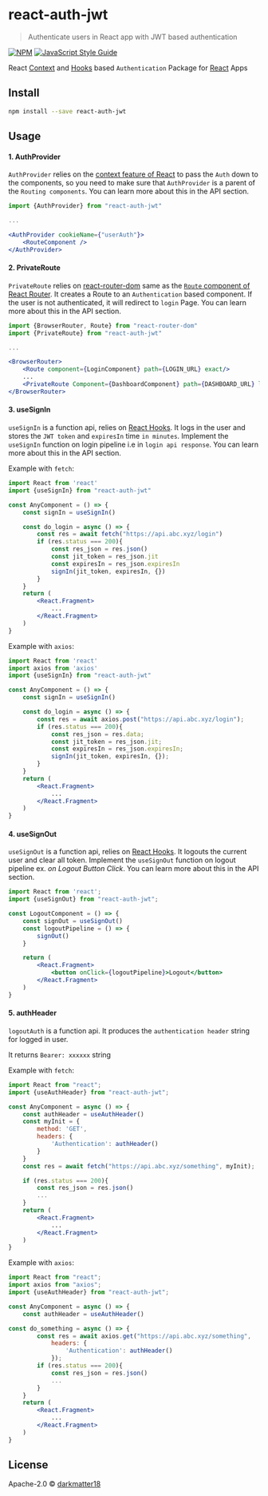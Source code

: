 # react-auth-jwt

> Authenticate users in React app with JWT based authentication

[![NPM](https://img.shields.io/npm/v/react-auth-jwt.svg)](https://www.npmjs.com/package/react-auth-jwt) [![JavaScript Style Guide](https://img.shields.io/badge/code_style-standard-brightgreen.svg)](https://standardjs.com)

React [Context](https://reactjs.org/docs/context.html) and [Hooks](https://reactjs.org/docs/hooks-intro.html)
based `Authentication` Package for [React](https://reactjs.org/) Apps

## Install

```bash
npm install --save react-auth-jwt
```

## Usage

#### 1. AuthProvider

`AuthProvider` relies on the [context feature of React](https://reactjs.org/docs/context.html) to pass the `Auth` down
to the components, so you need to make sure that `AuthProvider` is a parent of the `Routing components`.
You can learn more about this in the API section.

```jsx
import {AuthProvider} from "react-auth-jwt"

...

<AuthProvider cookieName={"userAuth"}>
    <RouteComponent />
</AuthProvider>
```

#### 2. PrivateRoute
`PrivateRoute` relies on [react-router-dom](https://reacttraining.com/react-router) same as the
[`Route` component of React Router](https://reacttraining.com/react-router/web/api/Route).
It creates a Route to an `Authentication` based component.
If the user is not authenticated, it will redirect to `login` Page.
You can learn more about this in the API section.

```jsx
import {BrowserRouter, Route} from "react-router-dom"
import {PrivateRoute} from "react-auth-jwt"

...

<BrowserRouter>
    <Route component={LoginComponent} path={LOGIN_URL} exact/>
    ...
    <PrivateRoute Component={DashboardComponent} path={DASHBOARD_URL} loginPath={LOGIN_URL} exact/>
</BrowserRouter>
```

#### 3. useSignIn
`useSignIn` is a function api, relies on [React Hooks](https://reactjs.org/docs/hooks-intro.html).
It logs in the user and stores the `JWT token` and `expiresIn` time `in minutes`.
Implement the `useSignIn` function on login pipeline i.e in `login api response`.
You can learn more about this in the API section.

Example with `fetch`:
```jsx
import React from 'react'
import {useSignIn} from "react-auth-jwt"

const AnyComponent = () => {
    const signIn = useSignIn()

    const do_login = async () => {
        const res = await fetch("https://api.abc.xyz/login")
        if (res.status === 200){
            const res_json = res.json()
            const jit_token = res_json.jit
            const expiresIn = res_json.expiresIn
            signIn(jit_token, expiresIn, {})
        }
    }
    return (
        <React.Fragment>
            ...
        </React.Fragment>
    )
}

```

Example with `axios`:
```jsx
import React from 'react'
import axios from 'axios'
import {useSignIn} from "react-auth-jwt"

const AnyComponent = () => {
    const signIn = useSignIn()

    const do_login = async () => {
        const res = await axios.post("https://api.abc.xyz/login");
        if (res.status === 200){
            const res_json = res.data;
            const jit_token = res_json.jit;
            const expiresIn = res_json.expiresIn;
            signIn(jit_token, expiresIn, {});
        }
    }
    return (
        <React.Fragment>
            ...
        </React.Fragment>
    )
}
```

#### 4. useSignOut

`useSignOut` is a function api, relies on [React Hooks](https://reactjs.org/docs/hooks-intro.html).
It logouts the current user and clear all token.
Implement the `useSignOut` function on logout pipeline ex. *on Logout Button Click*.
You can learn more about this in the API section.

```jsx
import React from 'react';
import {useSignOut} from "react-auth-jwt";

const LogoutComponent = () => {
    const signOut = useSignOut()
    const logoutPipeline = () => {
        signOut()
    }

    return (
        <React.Fragment>
            <button onClick={logoutPipeline}>Logout</button>
        </React.Fragment>
    )
}
```
#### 5. authHeader
`logoutAuth` is a function api. It produces the `authentication header` string for logged in user.

It returns `Bearer: xxxxxx` string

Example with `fetch`:
```jsx
import React from "react";
import {useAuthHeader} from "react-auth-jwt";

const AnyComponent = async () => {
    const authHeader = useAuthHeader()
    const myInit = {
        method: 'GET',
        headers: {
            'Authentication': authHeader()
        }
    }
    const res = await fetch("https://api.abc.xyz/something", myInit);

    if (res.status === 200){
        const res_json = res.json()
        ...
    }
    return (
        <React.Fragment>
            ...
        </React.Fragment>
    )
}
```

Example with `axios`:
```jsx
import React from "react";
import axios from "axios";
import {useAuthHeader} from "react-auth-jwt";

const AnyComponent = async () => {
    const authHeader = useAuthHeader()

const do_something = async () => {
        const res = await axios.get("https://api.abc.xyz/something",
            headers: {
                'Authentication': authHeader()
            });
        if (res.status === 200){
            const res_json = res.json()
            ...
        }
    }
    return (
        <React.Fragment>
            ...
        </React.Fragment>
    )
}
```

## License

Apache-2.0 © [darkmatter18](https://github.com/darkmatter18)
